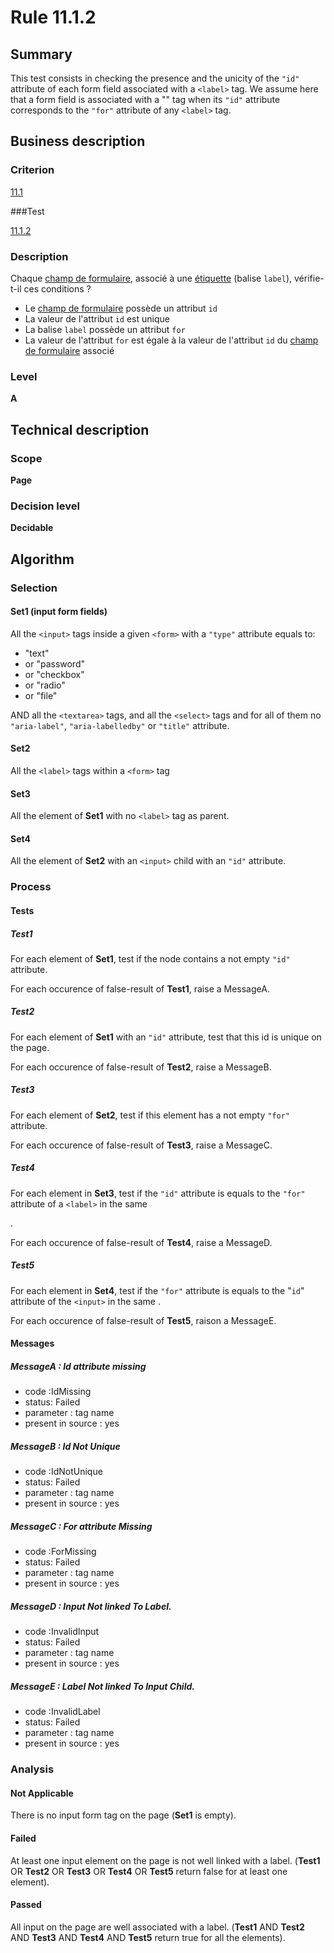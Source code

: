 # Rule 11.1.2

## Summary

This test consists in checking the presence and the unicity of the `"id"` attribute of each form field associated with a `<label>` tag. We assume here that a form field is associated with a "<label>" tag when its `"id"` attribute corresponds to the `"for"` attribute of any `<label>` tag.

## Business description

### Criterion

[11.1](http://references.modernisation.gouv.fr/referentiel-technique-0#crit-11-1)

###Test

[11.1.2](http://references.modernisation.gouv.fr/referentiel-technique-0#test-11-1-2)

### Description

Chaque <a href="http://references.modernisation.gouv.fr/referentiel-technique-0#mChpSaisie">champ de formulaire</a>, associ&eacute; &agrave; une <a href="http://references.modernisation.gouv.fr/referentiel-technique-0#mEtiquette">&eacute;tiquette</a> (balise `label`), v&eacute;rifie-t-il ces conditions ? 
 
 *  Le <a href="http://references.modernisation.gouv.fr/referentiel-technique-0#mChpSaisie">champ de formulaire</a> poss&egrave;de un attribut `id` 
 *  La valeur de l'attribut `id` est unique 
 *  La balise `label` poss&egrave;de un attribut `for` 
 *  La valeur de l'attribut `for` est &eacute;gale &agrave; la valeur de l'attribut `id` du <a href="http://references.modernisation.gouv.fr/referentiel-technique-0#mChpSaisie">champ de formulaire</a> associ&eacute; 

### Level

**A**

## Technical description

### Scope

**Page**

### Decision level

**Decidable**

## Algorithm

### Selection

#### Set1 (input form fields)

All the `<input>` tags inside a given `<form>` with a `"type"` attribute equals to:
-  "text"
-   or "password"
-   or "checkbox"
-   or "radio"
-   or "file"

AND all the `<textarea>` tags, and all the `<select>` tags and for all of them no `"aria-label"`, `"aria-labelledby"` or `"title"` attribute.

#### Set2 

All the `<label>` tags within a  `<form>` tag

#### Set3 

All the element of **Set1** with no `<label>` tag as parent.

#### Set4 

All the element of **Set2** with an `<input>` child with an `"id"` attribute.

### Process

#### Tests

##### Test1

For each element of **Set1**, test if the node contains a not empty `"id"` attribute.

For each occurence of false-result of **Test1**, raise a MessageA.

##### Test2

For each element of **Set1** with an `"id"` attribute, test that this id is unique on the page.

For each occurence of false-result of **Test2**, raise a MessageB.

##### Test3

For each element of **Set2**, test if this element has a not empty `"for"` attribute.

For each occurence of false-result of **Test3**, raise a MessageC.

##### Test4

For each element in **Set3**, test if the `"id"` attribute is equals to the `"for"` attribute of a `<label>` in the same <form>.

For each occurence of false-result of **Test4**, raise a MessageD.

##### Test5

For each element in **Set4**, test if the `"for"` attribute is equals to the "`id`" attribute of the `<input>` in the same <form>.

For each occurence of false-result of **Test5**, raison a MessageE.

#### Messages

##### MessageA : Id attribute missing

- code :IdMissing
- status: Failed
- parameter : tag name
- present in source : yes

##### MessageB : Id Not Unique

- code :IdNotUnique
- status: Failed
- parameter : tag name
- present in source : yes

##### MessageC : For attribute Missing

- code :ForMissing
- status: Failed
- parameter : tag name
- present in source : yes

##### MessageD : Input Not linked To Label. 

- code :InvalidInput
- status: Failed
- parameter : tag name
- present in source : yes

##### MessageE : Label Not linked To Input Child. 

- code :InvalidLabel
- status: Failed
- parameter : tag name
- present in source : yes

### Analysis

#### Not Applicable
There is no input form tag on the page (**Set1** is empty).

#### Failed
At least one input element on the page is not well linked with a label. (**Test1** OR **Test2** OR **Test3** OR **Test4** OR **Test5** return false for at least one element).

#### Passed

All input on the page are well associated with a label. (**Test1** AND **Test2** AND **Test3** AND **Test4** AND **Test5** return true for all the elements).
